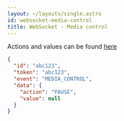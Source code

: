 ```yaml
---
layout: ~/layouts/single.astro
id: websocket-media-control
title: WebSocket - Media control
---
```


Actions and values can be found [here](https://github.com/timmo001/system-bridge-models/blob/master/systembridgemodels/media_control.py)

```json
{
  "id": "abc123",
  "token": "abc123",
  "event": "MEDIA_CONTROL",
  "data": {
    "action": "PAUSE",
    "value": null
  }
}
```
